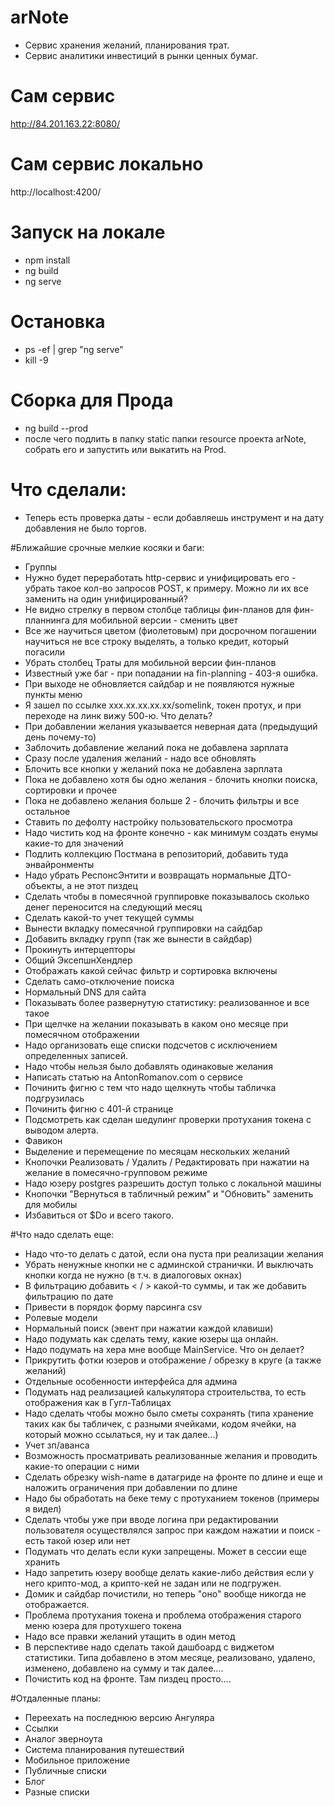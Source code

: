 # arNote
* Сервис хранения желаний, планирования трат.
* Сервис аналитики инвестиций в рынки ценных бумаг.

# Сам сервис
http://84.201.163.22:8080/

# Сам сервис локально
http://localhost:4200/

# Запуск на локале
- npm install
- ng build
- ng serve

# Остановка

- ps -ef | grep "ng serve"
- kill -9 <PID>


# Сборка для Прода
- ng build --prod
- после чего подлить в папку static папки resource проекта arNote, собрать его и запустить или выкатить на Prod.

# Что сделали:
* Теперь есть проверка даты - если добавляешь инструмент и на дату добавления не было торгов.


#Ближайшие срочные мелкие косяки и баги:

* Группы
* Нужно будет переработать http-сервис и унифицировать его - убрать такое кол-во запросов POST, к примеру. Можно ли их все заменить на один унифицированный?
* Не видно стрелку в первом столбце таблицы фин-планов для фин-планнинга для мобильной версии - сменить цвет
* Все же научиться цветом (фиолетовым) при досрочном погашении научиться не все строку выделять, а только кредит, который погасили
* Убрать столбец Траты для мобильной версии фин-планов
* Известный уже баг - при попадании на fin-planning - 403-я ошибка.
* При выходе не обновляется сайдбар и не появляются нужные пункты меню
* Я зашел по ссылке xxx.xx.xx.xx.xx/somelink, токен протух, и при переходе на линк вижу 500-ю. Что делать?
* При добавлении желания указывается неверная дата (предыдущий день почему-то)
* Заблочить добавление желаний пока не добавлена зарплата
* Сразу после удаления желаний - надо все обновлять
* Блочить все кнопки у желаний пока не добавлена зарплата
* Пока не добавлено хотя бы одно желания - блочить кнопки поиска, сортировки и прочее
* Пока не добавлено желания больше 2 - блочить фильтры и все остальное
* Ставить по дефолту настройку пользовательского просмотра
* Надо чистить код на фронте конечно - как минимум создать енумы какие-то для значений
* Подлить коллекцию Постмана в репозиторий, добавить туда энвайронменты
* Надо убрать РеспонсЭнтити и возвращать нормальные ДТО-объекты, а не этот пиздец
* Сделать чтобы в помесячной группировке показывалось сколько денег переносится на следующий месяц
* Сделать какой-то учет текущей суммы
* Вынести вкладку помесячной группировки на сайдбар
* Добавить вкладку групп (так же вынести в сайдбар)
* Прокинуть интерцепторы
* Общий ЭксепшнХендлер
* Отображать какой сейчас фильтр и сортировка включены
* Сделать само-отключение поиска
* Нормальный DNS для сайта
* Показывать более развернутую статистику: реализованное и все такое
* При щелчке на желании показывать в каком оно месяце при помесячном отображении
* Надо организовать еще списки подсчетов с исключением определенных записей.
* Надо чтобы нельзя было добавлять одинаковые желания
* Написать статью на AntonRomanov.com о сервисе
* Починить фигню с тем что надо щелкнуть чтобы табличка подгрузилась
* Починить фигню с 401-й странице
* Подсмотреть как сделан шедулинг проверки протухания токена с выводом алерта.
* Фавикон
* Выделение и перемещение по месяцам нескольких желаний
* Кнопочки Реализовать / Удалить / Редактировать при нажатии на желание в помесячно-групповом режиме
* Надо юзеру postgres разрешить доступ только с локальной машины
* Кнопочки "Вернуться в табличный режим" и "Обновить" заменить для мобилы
* Избавиться от $Do и всего такого.


#Что надо сделать еще:

* Надо что-то делать с датой, если она пуста при реализации желания
* Убрать ненужные кнопки не с админской странички. И выключать кнопки когда не нужно (в т.ч. в диалоговых окнах)
* В фильтрацию добавить < / > какой-то суммы, и так же добавить фильтрацию по дате
* Привести в порядок форму парсинга csv
* Ролевые модели
* Нормальный поиск (эвент при нажатии каждой клавиши)
* Надо подумать как сделать тему, какие юзеры ща онлайн.
* Надо подумать на хера мне вообще MainService. Что он делает?
* Прикрутить фотки юзеров и отображение / обрезку в круге (а также желаний)
* Отдельные особенности интерфейса для админа
* Подумать над реализацией калькулятора строительства, то есть отображения как в Гугл-Таблицах
* Надо сделать чтобы можно было сметы сохранять (типа хранение таких как бы табличек, с разными ячейками, кодом ячейки, на который можно ссылаться, ну и так далее...)
* Учет зп/аванса
* Возможность просматривать реализованные желания и проводить какие-то операции с ними
* Сделать обрезку wish-name в датагриде на фронте по длине и еще и наложить ограничения при добавлении по длине
* Надо бы обработать на беке тему с протуханием токенов (примеры я видел)
* Сделать чтобы уже при вводе логина при редактировании пользователя осуществлялся запрос при каждом нажатии и поиск - есть такой юзер или нет
* Подумать что делать если куки запрещены. Может в сессии еще хранить
* Надо запретить юзеру вообще делать какие-либо действия если у него крипто-мод, а крипто-кей не задан или не подгружен.
* Домик и сайдбар почистили, но теперь "оно" вообще никогда не отображается.
* Проблема протухания токена и проблема отображения старого меню юзера для протухшего токена
* Надо все правки желаний утащить в один метод
* В перспективе надо сделать такой дашбоард с виджетом статистики. Типа добавлено в этом месяце, реализовано, удалено, изменено, добавлено на сумму и так далее....
* Почистить код на фронте. Там пиздец просто....

#Отдаленные планы:

* Переехать на последнюю версию Ангуляра
* Ссылки
* Аналог эверноута
* Система планирования путешествий
* Мобильное приложение
* Публичные списки
* Блог
* Разные списки





 

